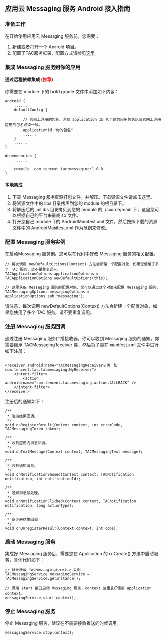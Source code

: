 
## 应用云 Messaging 服务 Android 接入指南

### 准备工作

在开始使用应用云 Messaging 服务前，您需要：

 1. 新建或者打开一个 Android 项目。
 2. 配置了TAC服务框架，配置方式请参见[这里]()


### 集成 Messaging 服务到你的应用

#### 通过远程依赖集成 (<font color='red'>推荐</font>)

你需要在 module 下的 build.gradle 文件中添加如下内容：

```
android {
    ......
    defaultConfig {

        // 官网上注册的包名。注意 application ID 和当前的应用包名以及官网上注册应用的包名必须一致。
        applicationId "你的包名"
        ......
    }
    ......
}

dependencies {
    ......

    compile 'com.tencent.tac:messaging:1.0.0'
}

```

#### 本地集成

1. 下载 Messaging 服务资源打包文件，并解压。下载资源文件请点击[这里]()。
2. 将资源文件中的 libs 目录拷贝到您的 module 的根目录下。
3. 将解压后的 jniLibs 目录拷贝到您的 module 的 ./source/main 下，这里您可以根据自己的平台来删减 so 文件。
4. 打开您自己 module 下的 AndroidManifest.xml 文件，然后按照下载的资源文件中的 AndroidManifest.xml 作为范例来修改。

### 配置 Messaging 服务实例

在启动Messaging 服务前，您可以在代码中修改 Messaging 服务的相关配置。

```
// 每次调用 newDefaultOptions(Context) 方法会新建一个配置对象，如果您使用了多个 TAC 服务，请不要重复调用。
TACApplicationOptions applicationOptions = TACApplicationOptions.newDefaultOptions(this);

// 这里获取 Messaging 服务的配置对象，您可以通过这个对象来配置 Messaging 服务。
TACMessagingOptions messagingOptions = applicationOptions.sub("messaging");

```
请注意，每次调用 newDefaultOptions(Context) 方法会新建一个配置对象，如果您使用了多个 TAC 服务，请不要重复调用。

### 注册 Messaging 服务回调

通过注册 Messaging 服务广播接收器，你可以收到 Messaging 服务的通知。你需要继承 TACMessagingReceiver 类，然后将子类在 manifest.xml 文件中进行如下注册：

```

<receiver android:name="TACMessagingReceiver子类，如com.tencent.tac.tacmessaging.MyReceiver">
	<intent-filter>
	    <action android:name="com.tencent.tac.messaging.action.CALLBACK" />
	</intent-filter>
</receiver>

```

注册后的通知如下：

```
/**
 * 注册结果回调。
 */
void onRegisterResult(Context context, int errorCode, TACMessagingToken token);

/**
 * 收到应用内消息回调。
 */
void onTextMessage(Context context, TACMessagingText message);

/**
 * 收到通知消息。
 */
void onNotificationShowed(Context context, TACNotification notification, int notificationId);

/**
 * 通知消息被处理。
 */
void onNotificationClicked(Context context, TACNotification notification, long actionType);

/**
 * 反注册结果回调
 */
void onUnregisterResult(Context context, int code);

```

### 启动 Messaging 服务

集成好 Messaging 服务后，需要您在 Application 的 onCreate() 方法中启动服务，具体代码如下：

```
// 首先获取 TACMessagingService 实例
TACMessagingService messagingService = TACMessagingService.getInstance();

// 调用 start 接口启动 Messaging 服务，context 这里最好使用 application context。
messagingService.start(context);

```

### 停止 Messaging 服务

停止 Messaging 服务，建议在不需要接收推送的时候调用。

```
messagingService.stop(context);

```

